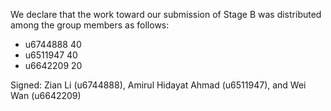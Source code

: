 We declare that the work toward our submission of Stage B was distributed among the group members as follows:

* u6744888 40
* u6511947 40
* u6642209 20

Signed: Zian Li (u6744888), Amirul Hidayat Ahmad (u6511947), and Wei Wan (u6642209)
